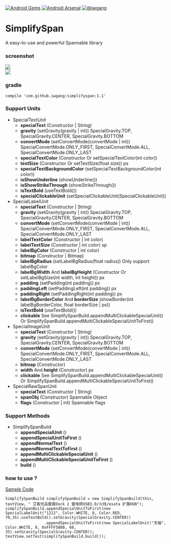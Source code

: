 [![Android Gems](http://www.android-gems.com/badge/iwgang/SimplifySpan.svg?branch=master)](http://www.android-gems.com/lib/iwgang/SimplifySpan)
[![Android Arsenal](https://img.shields.io/badge/Android%20Arsenal-SimplifySpan-green.svg?style=true)](http://android-arsenal.com/details/1/2907)
[![@iwgang](https://img.shields.io/badge/weibo-%40iwgang-blue.svg)](http://weibo.com/iwgang)

# SimplifySpan
A easy-to-use and powerful Spannable library

### screenshot
![](https://raw.githubusercontent.com/iwgang/SimplifySpan/master/screenshot/s1.png)   
![](https://raw.githubusercontent.com/iwgang/SimplifySpan/master/screenshot/s3.gif)  

### gradle
    compile 'com.github.iwgang:simplifyspan:1.1'
    
### Support Units
* SpecialTextUnit
    * **specialText** (Constructor | String)
    * **gravity** (setGravity(gravity | int)) SpecialGravity.TOP, SpecialGravity.CENTER, SpecialGravity.BOTTOM
    * **convertMode** (setConvertMode(convertMode | int)) SpecialConvertMode.ONLY_FIRST, SpecialConvertMode.ALL, SpecialConvertMode.ONLY_LAST
    * **specialTextColor** (Constructor Or setSpecialTextColor(int color))
    * **textSize** (Constructor Or setTextSize(float size)) ps
    * **specialTextBackgroundColor** (setSpecialTextBackgroundColor(int color))
    * **isShowUnderline** (showUnderline())
    * **isShowStrikeThrough** (showStrikeThrough())
    * **isTextBold** (useTextBold())
    * **specialClickableUnit** (setSpecialClickableUnit(SpecialClickableUnit))
* SpecialLabelUnit
    * **specialText** (Constructor | String)
    * **gravity** (setGravity(gravity | int)) SpecialGravity.TOP, SpecialGravity.CENTER, SpecialGravity.BOTTOM
    * **convertMode** (setConvertMode(convertMode | int)) SpecialConvertMode.ONLY_FIRST, SpecialConvertMode.ALL, SpecialConvertMode.ONLY_LAST
    * **labelTextColor** (Constructor | int color)
    * **labelTextSize** (Constructor | int color) sp
    * **labelBgColor** (Constructor | int color)
    * **bitmap** (Constructor | Bitmap)
    * **labelBgRadius** (setLabelBgRadius(float radius)) Only support labelBgColor
    * **labelBgWidth** And **labelBgHeight** (Constructor Or setLabelBgSize(int width, int height)) px
    * **padding** (setPadding(int padding)) px
    * **paddingLeft** (setPaddingLeft(int padding)) px
    * **paddingRight** (setPaddingRight(int padding)) px
    * **labelBgBorderColor** And **borderSize** (showBorder(int labelBgBorderColor, float borderSize | px))
    * **isTextBold** (useTextBold())
    * **clickable** See SimplifySpanBuild.appendMultiClickableSpecialUnit() Or SimplifySpanBuild.appendMultiClickableSpecialUnitToFirst()
* SpecialImageUnit
    * **specialText** (Constructor | String)
    * **gravity** (setGravity(gravity | int)) SpecialGravity.TOP, SpecialGravity.CENTER, SpecialGravity.BOTTOM
    * **convertMode** (setConvertMode(convertMode | int)) SpecialConvertMode.ONLY_FIRST, SpecialConvertMode.ALL, SpecialConvertMode.ONLY_LAST
    * **bitmap** (Constructor)
    * **width** And **height** (Constructor) px
    * **clickable** See SimplifySpanBuild.appendMultiClickableSpecialUnit() Or SimplifySpanBuild.appendMultiClickableSpecialUnitToFirst()
* SpecialRawSpanUnit
    * **specialText** (Constructor | String)
    * **spanObj** (Constructor) Spannable Object
    * **flags** (Constructor | int) Spannable flags
    
### Support Methods
* SimplifySpanBuild
    * **appendSpecialUnit** () 
    * **appendSpecialUnitToFirst** ()
    * **appendNormalText** ()
    * **appendNormalTextToFirst** ()
    * **appendMultiClickableSpecialUnit** ()
    * **appendMultiClickableSpecialUnitToFirst** ()
    * **build** ()

### how to use ?
[Sample Code](https://github.com/iwgang/SimplifySpan/blob/master/app/src/main/java/cn/iwgang/simplifyspandemo/MainActivity.java)
```
SimplifySpanBuild simplifySpanBuild = new SimplifySpanBuild(this, textView, " 艾客优品雷霆Dock 2 雷电转USB3.0/火线/esata 扩展HUB");
simplifySpanBuild.appendSpecialUnitToFirst(new SpecialLabelUnit("1212", Color.WHITE, 8, Color.RED, 70,35).useTextBold().setGravity(SpecialGravity.CENTER))
                 .appendSpecialUnitToFirst(new SpecialLabelUnit("天猫", Color.WHITE, 8, 0xFFFF5000, 60, 35).setGravity(SpecialGravity.CENTER));
textView.setText(simplifySpanBuild.build());
```
